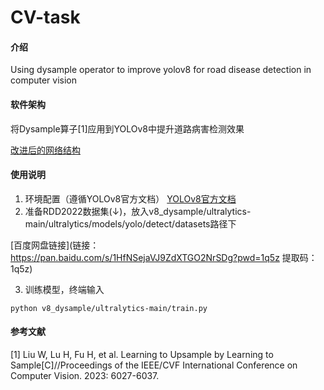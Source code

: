 # CV-task

#### 介绍
Using dysample operator to improve yolov8 for road disease detection in computer vision

#### 软件架构
将Dysample算子[1]应用到YOLOv8中提升道路病害检测效果

[改进后的网络结构](https://foruda.gitee.com/images/1716792594978209699/426f4c51_8803230.png "屏幕截图")

#### 使用说明

1.  环境配置（遵循YOLOv8官方文档）
[YOLOv8官方文档](http://https://docs.ultralytics.com/)
2.  准备RDD2022数据集(↓)，放入v8_dysample/ultralytics-main/ultralytics/models/yolo/detect/datasets路径下

[百度网盘链接](链接：https://pan.baidu.com/s/1HfNSejaVJ9ZdXTGO2NrSDg?pwd=1q5z 
提取码：1q5z)

3.  训练模型，终端输入

```
python v8_dysample/ultralytics-main/train.py
```

#### 参考文献
[1] Liu W, Lu H, Fu H, et al. Learning to Upsample by Learning to Sample[C]//Proceedings of the IEEE/CVF International Conference on Computer Vision. 2023: 6027-6037. 
